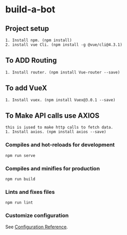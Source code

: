 # build-a-bot

## Project setup
```
1. Install npm. (npm install)
2. install vue Cli. (npm install -g @vue/cli@4.3.1)

```

## To ADD Routing
```
1. Install router. (npm install Vue-router --save)
```

## To add VueX
```
1. Install vuex. (npm install Vuex@3.0.1 --save)
```
## To Make API calls use AXIOS
```
this is iused to make http calls to fetch data.
1. Install axios. (npm install axios --save)
```

### Compiles and hot-reloads for development
```
npm run serve
```

### Compiles and minifies for production
```
npm run build
```

### Lints and fixes files
```
npm run lint
```

### Customize configuration
See [Configuration Reference](https://cli.vuejs.org/config/).
